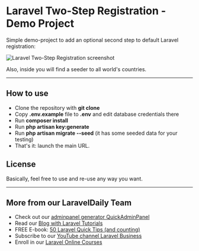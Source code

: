 # Laravel Two-Step Registration - Demo Project

Simple demo-project to add an optional second step to default Laravel registration:

![Laravel Two-Step Registration screenshot](https://laraveldaily.com/wp-content/uploads/2019/07/Screen-Shot-2019-07-24-at-8.26.28-AM.png)

Also, inside you will find a seeder to all world's countries.

---

## How to use

- Clone the repository with __git clone__
- Copy __.env.example__ file to __.env__ and edit database credentials there
- Run __composer install__
- Run __php artisan key:generate__
- Run __php artisan migrate --seed__ (it has some seeded data for your testing)
- That's it: launch the main URL. 

## License

Basically, feel free to use and re-use any way you want.

---

## More from our LaravelDaily Team

- Check out our [adminpanel generator QuickAdminPanel](https:/2019.quickadminpanel.com) 
- Read our [Blog with Laravel Tutorials](https://laraveldaily.com)
- FREE E-book: [50 Laravel Quick Tips (and counting)](https://laraveldaily.com/free-e-book-40-laravel-quick-tips-and-counting/)
- Subscribe to our [YouTube channel Laravel Business](https://www.youtube.com/channel/UCTuplgOBi6tJIlesIboymGA)
- Enroll in our [Laravel Online Courses](https://laraveldaily.teachable.com/)
